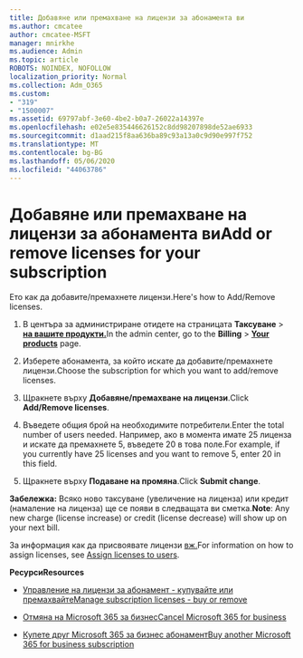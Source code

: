 ```yaml
---
title: Добавяне или премахване на лицензи за абонамента ви
ms.author: cmcatee
author: cmcatee-MSFT
manager: mnirkhe
ms.audience: Admin
ms.topic: article
ROBOTS: NOINDEX, NOFOLLOW
localization_priority: Normal
ms.collection: Adm_O365
ms.custom:
- "319"
- "1500007"
ms.assetid: 69797abf-3e60-4be2-b0a7-26022a14397e
ms.openlocfilehash: e02e5e835446626152c8dd98207898de52ae6933
ms.sourcegitcommit: d1aad215f8aa636ba89c93a13a0c9d90e997f752
ms.translationtype: MT
ms.contentlocale: bg-BG
ms.lasthandoff: 05/06/2020
ms.locfileid: "44063786"
---
```

# <a name="add-or-remove-licenses-for-your-subscription"></a><span data-ttu-id="ecbc5-102">Добавяне или премахване на лицензи за абонамента ви</span><span class="sxs-lookup"><span data-stu-id="ecbc5-102">Add or remove licenses for your subscription</span></span>

<span data-ttu-id="ecbc5-103">Ето как да добавите/премахнете лицензи.</span><span class="sxs-lookup"><span data-stu-id="ecbc5-103">Here's how to Add/Remove licenses.</span></span>
  
1. <span data-ttu-id="ecbc5-104">В центъра за администриране отидете на страницата **Таксуване** \> **[на вашите продукти.](https://go.microsoft.com/fwlink/p/?linkid=842054)**</span><span class="sxs-lookup"><span data-stu-id="ecbc5-104">In the admin center, go to the **Billing** \> **[Your products](https://go.microsoft.com/fwlink/p/?linkid=842054)** page.</span></span>

2. <span data-ttu-id="ecbc5-105">Изберете абонамента, за който искате да добавите/премахнете лицензи.</span><span class="sxs-lookup"><span data-stu-id="ecbc5-105">Choose the subscription for which you want to add/remove licenses.</span></span>

3. <span data-ttu-id="ecbc5-106">Щракнете върху **Добавяне/премахване на лицензи**.</span><span class="sxs-lookup"><span data-stu-id="ecbc5-106">Click **Add/Remove licenses**.</span></span>

4. <span data-ttu-id="ecbc5-107">Въведете общия брой на необходимите потребители.</span><span class="sxs-lookup"><span data-stu-id="ecbc5-107">Enter the total number of users needed.</span></span> <span data-ttu-id="ecbc5-108">Например, ако в момента имате 25 лиценза и искате да премахнете 5, въведете 20 в това поле.</span><span class="sxs-lookup"><span data-stu-id="ecbc5-108">For example, if you currently have 25 licenses and you want to remove 5, enter 20 in this field.</span></span>

5. <span data-ttu-id="ecbc5-109">Щракнете върху **Подаване на промяна**.</span><span class="sxs-lookup"><span data-stu-id="ecbc5-109">Click **Submit change**.</span></span>

<span data-ttu-id="ecbc5-110">**Забележка:** Всяко ново таксуване (увеличение на лиценза) или кредит (намаление на лиценза) ще се появи в следващата ви сметка.</span><span class="sxs-lookup"><span data-stu-id="ecbc5-110">**Note**: Any new charge (license increase) or credit (license decrease) will show up on your next bill.</span></span>

<span data-ttu-id="ecbc5-111">За информация как да присвоявате лицензи [вж.](https://docs.microsoft.com/microsoft-365/admin/manage/assign-licenses-to-users)</span><span class="sxs-lookup"><span data-stu-id="ecbc5-111">For information on how to assign licenses, see [Assign licenses to users](https://docs.microsoft.com/microsoft-365/admin/manage/assign-licenses-to-users).</span></span>

<span data-ttu-id="ecbc5-112">**Ресурси**</span><span class="sxs-lookup"><span data-stu-id="ecbc5-112">**Resources**</span></span>
  
- [<span data-ttu-id="ecbc5-113">Управление на лицензи за абонамент - купувайте или премахвайте</span><span class="sxs-lookup"><span data-stu-id="ecbc5-113">Manage subscription licenses - buy or remove</span></span>](https://docs.microsoft.com/microsoft-365/commerce/licenses/buy-licenses)

- [<span data-ttu-id="ecbc5-114">Отмяна на Microsoft 365 за бизнес</span><span class="sxs-lookup"><span data-stu-id="ecbc5-114">Cancel Microsoft 365 for business</span></span>](https://support.office.com/article/Cancel-Office-365-for-business-b1bc0bef-4608-4601-813a-cdd9f746709a)

- [<span data-ttu-id="ecbc5-115">Купете друг Microsoft 365 за бизнес абонамент</span><span class="sxs-lookup"><span data-stu-id="ecbc5-115">Buy another Microsoft 365 for business subscription</span></span>](https://support.office.com/article/Buy-another-Office-365-for-business-subscription-fab3b86c-3359-4042-8692-5d4dc7550b7c)
